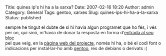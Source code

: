 Title: quines ip's hi ha a la xarxa?
Date: 2007-02-16 18:20
Author: admin
Category: General
Tags: gentoo, xarxes
Slug: quines-ips-hi-ha-a-la-xarxa
Status: published

sempre he tingut el dubte de si hi havia algun programet que ho fés, i vés per on, qui sinó, m'havia de donar la resposta en forma d'<a href="http://oriol.joor.net/blog/?item=arp-tools-arpdiscover-buscant-la-ip-dels-dispositius-de-la-xarxa" target="_blank" rel="noopener">entrada al seu bloc</a>  
pel que veig, en la <a href="http://www.burghardt.pl/wiki/software/arptools" target="_blank" rel="noopener">pàgina web del projecte</a>, només hi ha, o bé el codi font o indicacions per instal·lar-ho amb [gentoo](http://www.gentoo.org), res de debians o derivats :(
